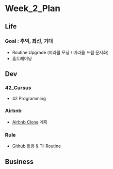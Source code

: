 

# Week_2_Plan



## Life



### Goal : 추억, 최선, 기대



- Routine Upgrade (미라클 모닝 / 미라클 드림 문서화)
- 홈트레이닝



## Dev



### 42_Cursus

- 42 Programming

### Airbnb

- [Airbnb Clone](/Users/sjeon/Desktop/For_min/Dev_Place/Airbnb_clone/README.md) 계획

### Rule

- Github 활용 & Til Routine



## Business



